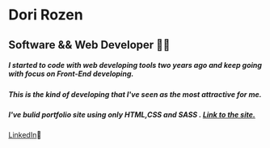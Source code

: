 # Dori Rozen
## Software && Web Developer 🙋‍♂️
##### I started to code with web developing tools two years ago and keep going with focus on Front-End developing.
##### This is the kind of developing that I've seen as the most attractive for me.
##### I've bulid portfolio site using only HTML,CSS and SASS . <a href="http://127.0.0.1:5501/">Link to the site.</a> 
<a href="https://www.linkedin.com/in/Dori-Rozen/">LinkedIn</a>🔗
